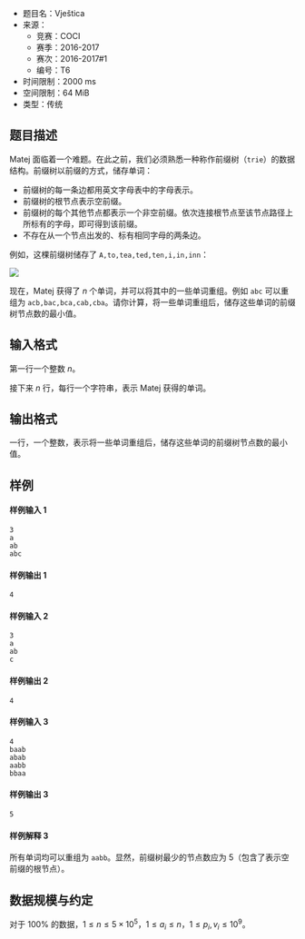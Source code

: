 - 题目名：Vještica
- 来源：
  - 竞赛：COCI
  - 赛季：2016-2017
  - 赛次：2016-2017#1
  - 编号：T6
- 时间限制：2000 ms
- 空间限制：64 MiB
- 类型：传统

## 题目描述

Matej 面临着一个难题。在此之前，我们必须熟悉一种称作前缀树（`trie`）的数据结构。前缀树以前缀的方式，储存单词：

- 前缀树的每一条边都用英文字母表中的字母表示。
- 前缀树的根节点表示空前缀。
- 前缀树的每个其他节点都表示一个非空前缀。依次连接根节点至该节点路径上所标有的字母，即可得到该前缀。
- 不存在从一个节点出发的、标有相同字母的两条边。

例如，这棵前缀树储存了 `A,to,tea,ted,ten,i,in,inn`：

![](https://cdn.luogu.com.cn/upload/image_hosting/etllxob4.png)

现在，Matej 获得了 $n$ 个单词，并可以将其中的一些单词重组。例如 `abc` 可以重组为 `acb,bac,bca,cab,cba`。请你计算，将一些单词重组后，储存这些单词的前缀树节点数的最小值。

## 输入格式

第一行一个整数 $n$。

接下来 $n$ 行，每行一个字符串，表示 Matej 获得的单词。

## 输出格式

一行，一个整数，表示将一些单词重组后，储存这些单词的前缀树节点数的最小值。

## 样例

#### 样例输入 1

```plain
3
a
ab
abc 
```

#### 样例输出 1

```plain
4 
```

#### 样例输入 2

```plain
3
a
ab
c 
```

#### 样例输出 2

```plain
4 
```

#### 样例输入 3

```plain
4
baab
abab
aabb
bbaa 
```

#### 样例输出 3

```plain
5 
```

#### 样例解释 3

所有单词均可以重组为 `aabb`。显然，前缀树最少的节点数应为 $5$（包含了表示空前缀的根节点）。

## 数据规模与约定

对于 $100\%$ 的数据，$1\le n\le 5\times 10^5$，$1\le a_i\le n$，$1\le p_i,v_i\le 10^9$。
